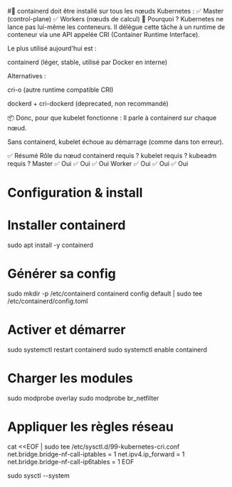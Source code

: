 #📌 containerd doit être installé sur tous les nœuds Kubernetes :
✅ Master (control-plane)
✅ Workers (nœuds de calcul)
🧠 Pourquoi ?
Kubernetes ne lance pas lui-même les conteneurs. Il délègue cette tâche à un runtime de conteneur via une API appelée CRI (Container Runtime Interface).

Le plus utilisé aujourd'hui est :

containerd (léger, stable, utilisé par Docker en interne)

Alternatives :

cri-o (autre runtime compatible CRI)

dockerd + cri-dockerd (deprecated, non recommandé)

📦 Donc, pour que kubelet fonctionne :
Il parle à containerd sur chaque nœud.

Sans containerd, kubelet échoue au démarrage (comme dans ton erreur).

✅ Résumé
Rôle du nœud	containerd requis ?	kubelet requis ?	kubeadm requis ?
Master	✅ Oui	✅ Oui	✅ Oui
Worker	✅ Oui	✅ Oui	✅ Oui

# Configuration & install
# Installer containerd
sudo apt install -y containerd

# Générer sa config
sudo mkdir -p /etc/containerd
containerd config default | sudo tee /etc/containerd/config.toml

# Activer et démarrer
sudo systemctl restart containerd
sudo systemctl enable containerd

# Charger les modules
sudo modprobe overlay
sudo modprobe br_netfilter

# Appliquer les règles réseau
cat <<EOF | sudo tee /etc/sysctl.d/99-kubernetes-cri.conf
net.bridge.bridge-nf-call-iptables = 1
net.ipv4.ip_forward = 1
net.bridge.bridge-nf-call-ip6tables = 1
EOF

sudo sysctl --system
